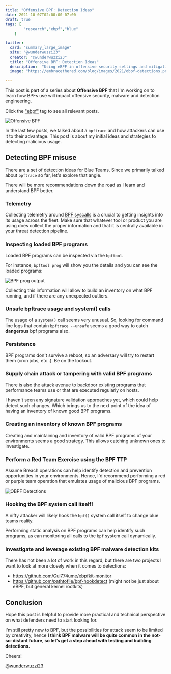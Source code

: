 ```yaml
---
title: "Offensive BPF: Detection Ideas"
date: 2021-10-07T02:00:00-07:00
draft: true
tags: [
        "research","ebpf","blue"
    ]

twitter:
  card: "summary_large_image"
  site: "@wunderwuzzi23"
  creator: "@wunderwuzzi23"
  title: "Offensive BPF: Detection Ideas"
  description:  "Using eBPF in offensive security settings and mitigations"
  image: "https://embracethered.com/blog/images/2021/obpf-detections.png"

---
```


This post is part of a series about **Offensive BPF** that I'm working on to learn how BPFs use will impact offensive security, malware and detection engineering. 

Click the ["ebpf"](/blog/tags/ebpf) tag to see all relevant posts.

![Offensive BPF](/blog/images/2021/offensive-bpf.png)

In the last few posts, we talked about a `bpftrace` and how attackers can use it to their advantage. This post is about my initial ideas and strategies to detecting malicious usage. 

## Detecting BPF misuse

There are a set of detection ideas for Blue Teams. Since we primarily talked about `bpftrace` so far, let's explore that angle. 

There will be more recommendations down the road as I learn and understand BPF better.

### Telemetry

Collecting telemetry around [BPF syscalls](https://www.kernel.org/doc/html/latest/userspace-api/ebpf/syscall.html) is a crucial to getting insights into its usage across the fleet. Make sure that whatever tool or product you are using does collect the proper information and that it is centrally available in your threat detection pipeline.

### Inspecting loaded BPF programs

Loaded BPF programs can be inspected via the `bpftool`.

For instance, `bpftool prog` will show you the details and you can see the loaded programs:

![BPF prog output](/blog/images/2021/bpfprog.png)

Collecting this information will allow to build an inventory on what BPF running, and if there are any unexpected outliers.

### Unsafe bpftrace usage and system() calls

The usage of a `system()` call seems very unusual. So, looking for command line logs that contain `bpftrace --unsafe` seems a good way to catch **dangerous** bpf programs also.

### Persistence

BPF programs don't survive a reboot, so an adversary will try to restart them (cron jobs, etc..). Be on the lookout.

### Supply chain attack or tampering with valid BPF programs

There is also the attack avenue to backdoor existing programs that performance teams use or that are executed regularly on hosts.  

I haven't seen any signature validation approaches yet, which could help detect such changes. Which brings us to the next point of the idea of having an inventory of known good BPF programs.

### Creating an inventory of known BPF programs

Creating and maintaining and inventory of valid BPF programs of your environments seems a good strategy. This allows catching unknown ones to investigate.

### Perform a Red Team Exercise using the BPF TTP

Assume Breach operations can help identify detection and prevention opportunities in your environments. Hence, I'd recommend performing a red or purple team operation that emulates usage of malicious BPF programs.

![OBPF Detections](/blog/images/2021/obpf-detections.png)

### Hooking the BPF system call itself!

A nifty attacker will likely hook the `bpf()` system call itself to change blue teams reality. 

Performing static analysis on BPF programs can help identify such programs, as can monitoring all calls to the `bpf` system call dynamically.

### Investigate and leverage existing BPF malware detection kits

There has not been a lot of work in this regard, but there are two projects I want to look at more closely when it comes to detections:

* https://github.com/Gui774ume/ebpfkit-monitor
* https://github.com/pathtofile/bpf-hookdetect (might not be just about eBPF, but general kernel rootkits)


## Conclusion

Hope this post is helpful to provide more practical and technical perspective on what defenders need to start looking for. 

I'm still pretty new to BPF, but the possibilities for attack seem to be limited by creativity, hence **I think BPF malware will be quite common in the not-so-distant future, so let’s get a step ahead with testing and building detections.**

Cheers!

[@wunderwuzzi23](https://twitter.com/wunderwuzzi23)

